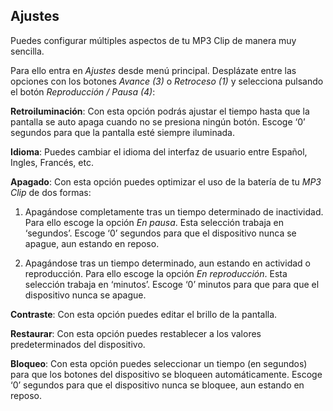 ## Ajustes

Puedes configurar múltiples aspectos de tu MP3 Clip de manera muy sencilla.

Para ello entra en *Ajustes* desde menú principal. Desplázate entre las opciones con los botones *Avance (3)* o *Retroceso (1)*  y selecciona pulsando el botón *Reproducción / Pausa (4)*:

**Retroiluminación**: Con esta opción podrás ajustar el tiempo hasta que la pantalla se auto apaga cuando no se presiona ningún botón. Escoge ‘0’ segundos para que la pantalla esté siempre iluminada.

**Idioma**: Puedes cambiar el idioma del interfaz de usuario entre Español, Ingles, Francés, etc.

**Apagado**: Con esta opción puedes optimizar el uso de la batería de tu *MP3 Clip* de dos formas: 

1. Apagándose completamente tras un tiempo determinado de inactividad. Para ello escoge la opción *En pausa*. Esta selección trabaja en ‘segundos’. Escoge ‘0’ segundos para que el dispositivo nunca se apague, aun estando en reposo.

2.  Apagándose tras un tiempo determinado, aun estando en actividad o reproducción. Para ello escoge la opción *En reproducción*. Esta selección trabaja en ‘minutos’. Escoge ‘0’ minutos para que para que el dispositivo nunca se apague.

**Contraste**: Con esta opción puedes editar el brillo de la pantalla.

**Restaurar**: Con esta opción puedes restablecer a los valores predeterminados del dispositivo.

**Bloqueo**: Con esta opción puedes seleccionar un tiempo (en segundos) para que los botones del dispositivo se bloqueen automáticamente. Escoge ‘0’ segundos para que el dispositivo nunca se bloquee, aun estando en reposo.
